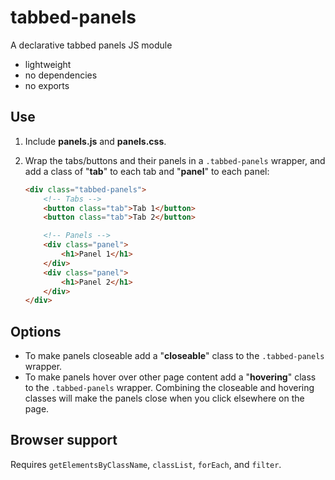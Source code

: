 tabbed-panels
=============

A declarative tabbed panels JS module

 - lightweight
 - no dependencies
 - no exports

## Use

1. Include **panels.js** and **panels.css**.

2. Wrap the tabs/buttons and their panels in a `.tabbed-panels` wrapper, and add a class of "**tab**" to each tab and "**panel**" to each panel:

    ```html
    <div class="tabbed-panels">
        <!-- Tabs -->
        <button class="tab">Tab 1</button>
        <button class="tab">Tab 2</button>

        <!-- Panels -->
        <div class="panel">
            <h1>Panel 1</h1>
        </div>
        <div class="panel">
            <h1>Panel 2</h1>
        </div>
    </div>
    ```

## Options

 - To make panels closeable add a "**closeable**" class to the `.tabbed-panels` wrapper.
 - To make panels hover over other page content add a "**hovering**" class to the `.tabbed-panels` wrapper. Combining the closeable and hovering classes will make the panels close when you click elsewhere on the page.

## Browser support
Requires `getElementsByClassName`, `classList`, `forEach`, and `filter`.
